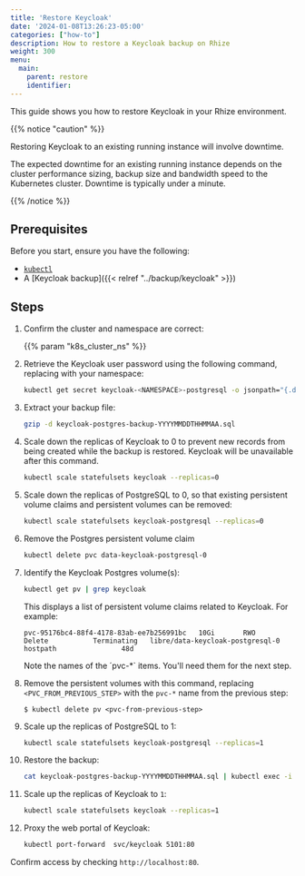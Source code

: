 ```yaml
---
title: 'Restore Keycloak'
date: '2024-01-08T13:26:23-05:00'
categories: ["how-to"]
description: How to restore a Keycloak backup on Rhize
weight: 300
menu:
  main:
    parent: restore
    identifier:
---
```


This guide shows you how to restore Keycloak in your Rhize environment.

{{% notice "caution" %}}

Restoring Keycloak to an existing running instance will involve downtime.

The expected downtime for an existing running instance depends on the cluster performance sizing, backup size and bandwidth speed to the Kubernetes cluster. Downtime is typically under a minute.

{{% /notice %}}

## Prerequisites

Before you start, ensure you have the following:

- [`kubectl`](https://kubernetes.io/docs/tasks/tools/)
- A [Keycloak backup]({{< relref "../backup/keycloak" >}})

## Steps

1. Confirm the cluster and namespace are correct:

    {{% param "k8s_cluster_ns" %}}

1. Retrieve the Keycloak user password using the following command, replacing <NAMESPACE> with your namespace:

    ```bash
    kubectl get secret keycloak-<NAMESPACE>-postgresql -o jsonpath="{.data.postgres-password}" | base64 --decode
    ```

1. Extract your backup file:

    ```bash
    gzip -d keycloak-postgres-backup-YYYYMMDDTHHMMAA.sql
    ```

1. Scale down the replicas of Keycloak to 0 to prevent new records from being created while the backup is restored. Keycloak will be unavailable after this command.

    ```bash
    kubectl scale statefulsets keycloak --replicas=0
    ```

1. Scale down the replicas of PostgreSQL to 0, so that existing persistent volume claims and persistent volumes can be removed:

    ```bash
    kubectl scale statefulsets keycloak-postgresql --replicas=0
    ```

1. Remove the Postgres persistent volume claim

    ```bash
    kubectl delete pvc data-keycloak-postgresql-0
    ```

1. Identify the Keycloak Postgres volume(s):

    ```bash
    kubectl get pv | grep keycloak
    ```

    This displays a list of persistent volume claims related to Keycloak. For example:

    ```
    pvc-95176bc4-88f4-4178-83ab-ee7b256991bc   10Gi       RWO            Delete           Terminating   libre/data-keycloak-postgresql-0   hostpath                48d
    ```

    Note the names of the ´pvc-*` items. You'll need them for the next step.

1. Remove the persistent volumes with this command,  replacing `<PVC_FROM_PREVIOUS_STEP>` with the `pvc-*` name  from the previous step:

    ```
    $ kubectl delete pv <pvc-from-previous-step>
    ```

1. Scale up the replicas of PostgreSQL to 1:

    ```bash
    kubectl scale statefulsets keycloak-postgresql --replicas=1
    ```

1. Restore the backup:
     
     ```bash
     cat keycloak-postgres-backup-YYYYMMDDTHHMMAA.sql | kubectl exec -i keycloak-postgresql-0 -- psql postgresql://postgres:<your-postgres-password>@localhost:5432 -U postgres
     ```

1. Scale up the replicas of Keycloak to `1`:

    ```bash
    kubectl scale statefulsets keycloak --replicas=1
    ```

1. Proxy the web portal of Keycloak:

    ```bash
    kubectl port-forward  svc/keycloak 5101:80
    ```
  

Confirm access by checking `http://localhost:80`.
